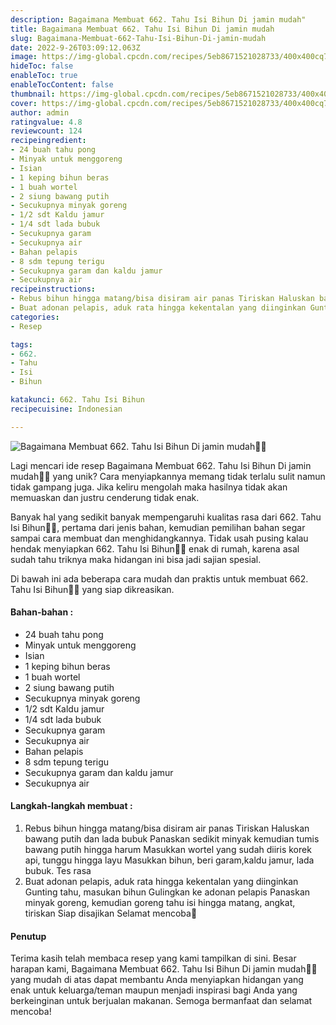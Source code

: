 ```yaml
---
description: Bagaimana Membuat 662. Tahu Isi Bihun Di jamin mudah"
title: Bagaimana Membuat 662. Tahu Isi Bihun Di jamin mudah
slug: Bagaimana-Membuat-662-Tahu-Isi-Bihun-Di-jamin-mudah
date: 2022-9-26T03:09:12.063Z
image: https://img-global.cpcdn.com/recipes/5eb8671521028733/400x400cq70/photo.jpg
hideToc: false
enableToc: true
enableTocContent: false
thumbnail: https://img-global.cpcdn.com/recipes/5eb8671521028733/400x400cq70/photo.jpg
cover: https://img-global.cpcdn.com/recipes/5eb8671521028733/400x400cq70/photo.jpg
author: admin
ratingvalue: 4.8
reviewcount: 124
recipeingredient:
- 24 buah tahu pong
- Minyak untuk menggoreng
- Isian
- 1 keping bihun beras
- 1 buah wortel
- 2 siung bawang putih
- Secukupnya minyak goreng
- 1/2 sdt Kaldu jamur
- 1/4 sdt lada bubuk
- Secukupnya garam
- Secukupnya air
- Bahan pelapis
- 8 sdm tepung terigu
- Secukupnya garam dan kaldu jamur
- Secukupnya air
recipeinstructions:
- Rebus bihun hingga matang/bisa disiram air panas Tiriskan Haluskan bawang putih dan lada bubuk Panaskan sedikit minyak kemudian tumis bawang putih hingga harum Masukkan wortel yang sudah diiris korek api, tunggu hingga layu Masukkan bihun, beri garam,kaldu jamur, lada bubuk. Tes rasa
- Buat adonan pelapis, aduk rata hingga kekentalan yang diinginkan Gunting tahu, masukan bihun Gulingkan ke adonan pelapis Panaskan minyak goreng, kemudian goreng tahu isi hingga matang, angkat, tiriskan Siap disajikan Selamat mencoba💜
categories:
- Resep

tags:
- 662.
- Tahu
- Isi
- Bihun

katakunci: 662. Tahu Isi Bihun
recipecuisine: Indonesian

---
```


![Bagaimana Membuat 662. Tahu Isi Bihun Di jamin mudah👩‍🍳](https://img-global.cpcdn.com/recipes/5eb8671521028733/400x400cq70/photo.jpg)

Lagi mencari ide resep Bagaimana Membuat 662. Tahu Isi Bihun Di jamin mudah👩‍🍳 yang unik? Cara menyiapkannya memang tidak terlalu sulit namun tidak gampang juga. Jika keliru mengolah maka hasilnya tidak akan memuaskan dan justru cenderung tidak enak.

Banyak hal yang sedikit banyak mempengaruhi kualitas rasa dari 662. Tahu Isi Bihun👩‍🍳, pertama dari jenis bahan, kemudian pemilihan bahan segar sampai cara membuat dan menghidangkannya. Tidak usah pusing kalau hendak menyiapkan 662. Tahu Isi Bihun👩‍🍳 enak di rumah, karena asal sudah tahu triknya maka hidangan ini bisa jadi sajian spesial.

Di bawah ini ada beberapa cara mudah dan praktis untuk membuat 662. Tahu Isi Bihun👩‍🍳 yang siap dikreasikan.

<!--inarticleads1-->

#### Bahan-bahan :

- 24 buah tahu pong
- Minyak untuk menggoreng
- Isian
- 1 keping bihun beras
- 1 buah wortel
- 2 siung bawang putih
- Secukupnya minyak goreng
- 1/2 sdt Kaldu jamur
- 1/4 sdt lada bubuk
- Secukupnya garam
- Secukupnya air
- Bahan pelapis
- 8 sdm tepung terigu
- Secukupnya garam dan kaldu jamur
- Secukupnya air

<!--inarticleads2-->

#### Langkah-langkah membuat :

1. Rebus bihun hingga matang/bisa disiram air panas Tiriskan Haluskan bawang putih dan lada bubuk Panaskan sedikit minyak kemudian tumis bawang putih hingga harum Masukkan wortel yang sudah diiris korek api, tunggu hingga layu Masukkan bihun, beri garam,kaldu jamur, lada bubuk. Tes rasa
1. Buat adonan pelapis, aduk rata hingga kekentalan yang diinginkan Gunting tahu, masukan bihun Gulingkan ke adonan pelapis Panaskan minyak goreng, kemudian goreng tahu isi hingga matang, angkat, tiriskan Siap disajikan Selamat mencoba💜

#### Penutup

Terima kasih telah membaca resep yang kami tampilkan di sini. Besar harapan kami, Bagaimana Membuat 662. Tahu Isi Bihun Di jamin mudah👩‍🍳 yang mudah di atas dapat membantu Anda menyiapkan hidangan yang enak untuk keluarga/teman maupun menjadi inspirasi bagi Anda yang berkeinginan untuk berjualan makanan. Semoga bermanfaat dan selamat mencoba!